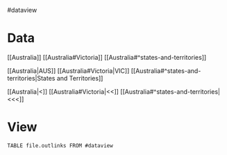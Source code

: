 #dataview 

# Data

[[Australia]]
[[Australia#Victoria]]
[[Australia#^states-and-territories]]

[[Australia|AUS]]
[[Australia#Victoria|VIC]]
[[Australia#^states-and-territories|States and Territories]]

[[Australia|<]]
[[Australia#Victoria|<<]]
[[Australia#^states-and-territories|<<<]]

# View

```dataview
TABLE file.outlinks FROM #dataview
```
